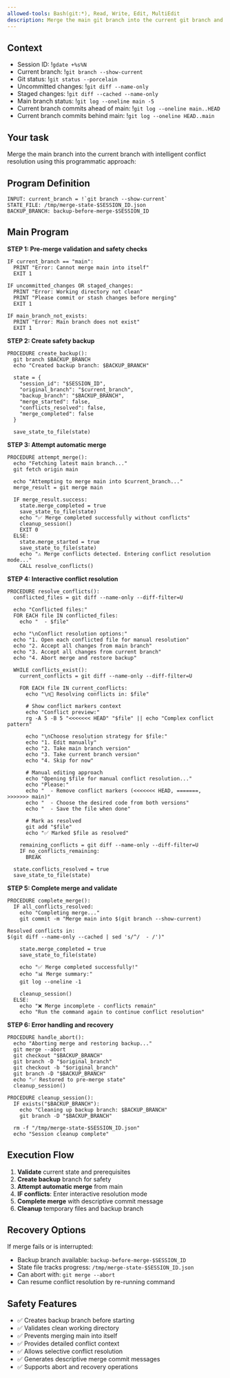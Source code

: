 ```yaml
---
allowed-tools: Bash(git:*), Read, Write, Edit, MultiEdit
description: Merge the main git branch into the current git branch and resolve merge conflicts
---
```


## Context

- Session ID: !`gdate +%s%N`
- Current branch: !`git branch --show-current`
- Git status: !`git status --porcelain`
- Uncommitted changes: !`git diff --name-only`
- Staged changes: !`git diff --cached --name-only`
- Main branch status: !`git log --oneline main -5`
- Current branch commits ahead of main: !`git log --oneline main..HEAD`
- Current branch commits behind main: !`git log --oneline HEAD..main`

## Your task

Merge the main branch into the current branch with intelligent conflict resolution using this programmatic approach:

## Program Definition

```
INPUT: current_branch = !`git branch --show-current`
STATE_FILE: /tmp/merge-state-$SESSION_ID.json
BACKUP_BRANCH: backup-before-merge-$SESSION_ID
```

## Main Program

**STEP 1: Pre-merge validation and safety checks**

```
IF current_branch == "main":
  PRINT "Error: Cannot merge main into itself"
  EXIT 1

IF uncommitted_changes OR staged_changes:
  PRINT "Error: Working directory not clean"
  PRINT "Please commit or stash changes before merging"
  EXIT 1

IF main_branch_not_exists:
  PRINT "Error: Main branch does not exist"
  EXIT 1
```

**STEP 2: Create safety backup**

```
PROCEDURE create_backup():
  git branch $BACKUP_BRANCH
  echo "Created backup branch: $BACKUP_BRANCH"
  
  state = {
    "session_id": "$SESSION_ID",
    "original_branch": "$current_branch", 
    "backup_branch": "$BACKUP_BRANCH",
    "merge_started": false,
    "conflicts_resolved": false,
    "merge_completed": false
  }
  
  save_state_to_file(state)
```

**STEP 3: Attempt automatic merge**

```
PROCEDURE attempt_merge():
  echo "Fetching latest main branch..."
  git fetch origin main
  
  echo "Attempting to merge main into $current_branch..."
  merge_result = git merge main
  
  IF merge_result.success:
    state.merge_completed = true
    save_state_to_file(state)
    echo "✅ Merge completed successfully without conflicts"
    cleanup_session()
    EXIT 0
  ELSE:
    state.merge_started = true
    save_state_to_file(state)
    echo "⚠️ Merge conflicts detected. Entering conflict resolution mode..."
    CALL resolve_conflicts()
```

**STEP 4: Interactive conflict resolution**

```
PROCEDURE resolve_conflicts():
  conflicted_files = git diff --name-only --diff-filter=U
  
  echo "Conflicted files:"
  FOR EACH file IN conflicted_files:
    echo "  - $file"
  
  echo "\nConflict resolution options:"
  echo "1. Open each conflicted file for manual resolution"
  echo "2. Accept all changes from main branch"
  echo "3. Accept all changes from current branch"
  echo "4. Abort merge and restore backup"
  
  WHILE conflicts_exist():
    current_conflicts = git diff --name-only --diff-filter=U
    
    FOR EACH file IN current_conflicts:
      echo "\n📝 Resolving conflicts in: $file"
      
      # Show conflict markers context
      echo "Conflict preview:"
      rg -A 5 -B 5 "<<<<<<< HEAD" "$file" || echo "Complex conflict pattern"
      
      echo "\nChoose resolution strategy for $file:"
      echo "1. Edit manually"
      echo "2. Take main branch version"
      echo "3. Take current branch version"
      echo "4. Skip for now"
      
      # Manual editing approach
      echo "Opening $file for manual conflict resolution..."
      echo "Please:"
      echo "  - Remove conflict markers (<<<<<<< HEAD, =======, >>>>>>> main)"
      echo "  - Choose the desired code from both versions"
      echo "  - Save the file when done"
      
      # Mark as resolved
      git add "$file"
      echo "✅ Marked $file as resolved"
    
    remaining_conflicts = git diff --name-only --diff-filter=U
    IF no_conflicts_remaining:
      BREAK
  
  state.conflicts_resolved = true
  save_state_to_file(state)
```

**STEP 5: Complete merge and validate**

```
PROCEDURE complete_merge():
  IF all_conflicts_resolved:
    echo "Completing merge..."
    git commit -m "Merge main into $(git branch --show-current)
    
Resolved conflicts in:
$(git diff --name-only --cached | sed 's/^/  - /')"
    
    state.merge_completed = true
    save_state_to_file(state)
    
    echo "✅ Merge completed successfully!"
    echo "📊 Merge summary:"
    git log --oneline -1
    
    cleanup_session()
  ELSE:
    echo "❌ Merge incomplete - conflicts remain"
    echo "Run the command again to continue conflict resolution"
```

**STEP 6: Error handling and recovery**

```
PROCEDURE handle_abort():
  echo "Aborting merge and restoring backup..."
  git merge --abort
  git checkout "$BACKUP_BRANCH"
  git branch -D "$original_branch"
  git checkout -b "$original_branch"
  git branch -D "$BACKUP_BRANCH"
  echo "✅ Restored to pre-merge state"
  cleanup_session()

PROCEDURE cleanup_session():
  IF exists("$BACKUP_BRANCH"):
    echo "Cleaning up backup branch: $BACKUP_BRANCH"
    git branch -D "$BACKUP_BRANCH"
  
  rm -f "/tmp/merge-state-$SESSION_ID.json"
  echo "Session cleanup complete"
```

## Execution Flow

1. **Validate** current state and prerequisites
2. **Create backup** branch for safety
3. **Attempt automatic merge** from main
4. **IF conflicts**: Enter interactive resolution mode
5. **Complete merge** with descriptive commit message
6. **Cleanup** temporary files and backup branch

## Recovery Options

If merge fails or is interrupted:

- Backup branch available: `backup-before-merge-$SESSION_ID`
- State file tracks progress: `/tmp/merge-state-$SESSION_ID.json`
- Can abort with: `git merge --abort`
- Can resume conflict resolution by re-running command

## Safety Features

- ✅ Creates backup branch before starting
- ✅ Validates clean working directory
- ✅ Prevents merging main into itself
- ✅ Provides detailed conflict context
- ✅ Allows selective conflict resolution
- ✅ Generates descriptive merge commit messages
- ✅ Supports abort and recovery operations
